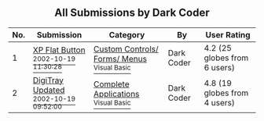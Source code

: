 ﻿<div align="center">

## All Submissions by Dark Coder

</div>

No.  | Submission | Category | By   | User Rating
---- | ---------- | -------- | ---- | -----------
1 | [XP Flat Button<br /><sup>2002-10-19 11:30:28</sup>](https://github.com/Planet-Source-Code/dark-coder-xp-flat-button__1-40004) | [Custom Controls/ Forms/  Menus<br /><sup>Visual Basic</sup>](../ByCategory/custom-controls-forms-menus__1-4.md) | Dark Coder | 4.2 (25 globes from 6 users)
2 | [DigiTray Updated<br /><sup>2002-10-19 09:52:00</sup>](https://github.com/Planet-Source-Code/dark-coder-digitray-updated__1-40202) | [Complete Applications<br /><sup>Visual Basic</sup>](../ByCategory/complete-applications__1-27.md) | Dark Coder | 4.8 (19 globes from 4 users)
